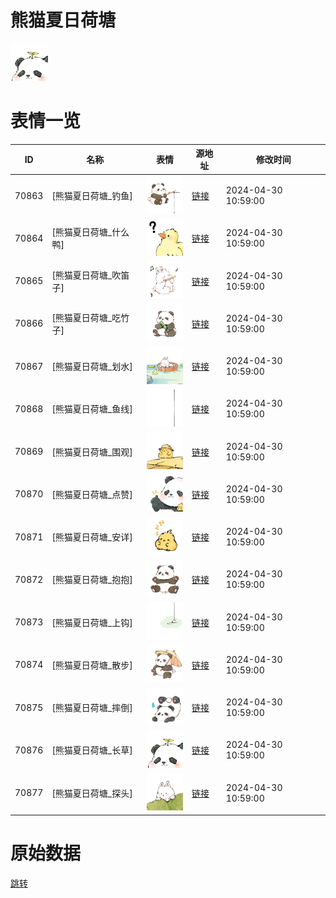 # 熊猫夏日荷塘

<img src="./cover.png" height="60" alt="cover" />

# 表情一览

|ID|名称|表情|源地址|修改时间|
|----|----|----|----|----|
|70863|[熊猫夏日荷塘_钓鱼]|<img src="./pic/070863_%5B熊猫夏日荷塘_钓鱼%5D.png" height="60" alt="钓鱼"/>|[链接](https://i0.hdslb.com/bfs/garb/0c7da1b888cdb5c180a2175debb529e59ebddc25.png)|2024-04-30 10:59:00|
|70864|[熊猫夏日荷塘_什么鸭]|<img src="./pic/070864_%5B熊猫夏日荷塘_什么鸭%5D.png" height="60" alt="什么鸭"/>|[链接](https://i0.hdslb.com/bfs/garb/14078340b14d47d5e83f00884923c9de85944ce4.png)|2024-04-30 10:59:00|
|70865|[熊猫夏日荷塘_吹笛子]|<img src="./pic/070865_%5B熊猫夏日荷塘_吹笛子%5D.png" height="60" alt="吹笛子"/>|[链接](https://i0.hdslb.com/bfs/garb/c54596835aa546e5c73cfac5820abf504bc358d4.png)|2024-04-30 10:59:00|
|70866|[熊猫夏日荷塘_吃竹子]|<img src="./pic/070866_%5B熊猫夏日荷塘_吃竹子%5D.png" height="60" alt="吃竹子"/>|[链接](https://i0.hdslb.com/bfs/garb/0602e2d23dc4c45bbd83e738ac7366a06f0758de.png)|2024-04-30 10:59:00|
|70867|[熊猫夏日荷塘_划水]|<img src="./pic/070867_%5B熊猫夏日荷塘_划水%5D.png" height="60" alt="划水"/>|[链接](https://i0.hdslb.com/bfs/garb/11b0e22a08f112db935dd5892396dc2dd9b08de1.png)|2024-04-30 10:59:00|
|70868|[熊猫夏日荷塘_鱼线]|<img src="./pic/070868_%5B熊猫夏日荷塘_鱼线%5D.png" height="60" alt="鱼线"/>|[链接](https://i0.hdslb.com/bfs/garb/c8a2f4c7800f219fb0a4786d75fedf3d3ceda271.png)|2024-04-30 10:59:00|
|70869|[熊猫夏日荷塘_围观]|<img src="./pic/070869_%5B熊猫夏日荷塘_围观%5D.png" height="60" alt="围观"/>|[链接](https://i0.hdslb.com/bfs/garb/d738ee066acd338b7f735d8a3d5895d2fe192346.png)|2024-04-30 10:59:00|
|70870|[熊猫夏日荷塘_点赞]|<img src="./pic/070870_%5B熊猫夏日荷塘_点赞%5D.png" height="60" alt="点赞"/>|[链接](https://i0.hdslb.com/bfs/garb/fea2ed4313678c7c070934983f31c7690296ba39.png)|2024-04-30 10:59:00|
|70871|[熊猫夏日荷塘_安详]|<img src="./pic/070871_%5B熊猫夏日荷塘_安详%5D.png" height="60" alt="安详"/>|[链接](https://i0.hdslb.com/bfs/garb/b27c532f8f653a0b51f175ef85071805d48d1855.png)|2024-04-30 10:59:00|
|70872|[熊猫夏日荷塘_抱抱]|<img src="./pic/070872_%5B熊猫夏日荷塘_抱抱%5D.png" height="60" alt="抱抱"/>|[链接](https://i0.hdslb.com/bfs/garb/35733fabb20f743351dd718775229623ce5d1806.png)|2024-04-30 10:59:00|
|70873|[熊猫夏日荷塘_上钩]|<img src="./pic/070873_%5B熊猫夏日荷塘_上钩%5D.png" height="60" alt="上钩"/>|[链接](https://i0.hdslb.com/bfs/garb/ff1629b590f8d81e896781a1e1e355adcf16bda0.png)|2024-04-30 10:59:00|
|70874|[熊猫夏日荷塘_散步]|<img src="./pic/070874_%5B熊猫夏日荷塘_散步%5D.png" height="60" alt="散步"/>|[链接](https://i0.hdslb.com/bfs/garb/641a617e24fdf78dee974c87deac9cfd0be94775.png)|2024-04-30 10:59:00|
|70875|[熊猫夏日荷塘_摔倒]|<img src="./pic/070875_%5B熊猫夏日荷塘_摔倒%5D.png" height="60" alt="摔倒"/>|[链接](https://i0.hdslb.com/bfs/garb/e4feb79771fb1dbb2e9636c88f8ef56ad895ea8c.png)|2024-04-30 10:59:00|
|70876|[熊猫夏日荷塘_长草]|<img src="./pic/070876_%5B熊猫夏日荷塘_长草%5D.png" height="60" alt="长草"/>|[链接](https://i0.hdslb.com/bfs/garb/7d3a0173133dded1ae5da28d950142d407924ec7.png)|2024-04-30 10:59:00|
|70877|[熊猫夏日荷塘_探头]|<img src="./pic/070877_%5B熊猫夏日荷塘_探头%5D.png" height="60" alt="探头"/>|[链接](https://i0.hdslb.com/bfs/garb/c2bbc60613e6842bec6a08a3c1426d5ba7f05ee4.png)|2024-04-30 10:59:00|

# 原始数据

[跳转](./raw.json)

